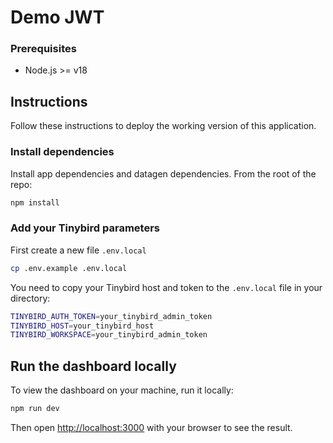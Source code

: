 # Demo JWT

### Prerequisites

- Node.js >= v18

## Instructions

Follow these instructions to deploy the working version of this application.

### Install dependencies

Install app dependencies and datagen dependencies. From the root of the repo:

```bash
npm install
```

### Add your Tinybird parameters

First create a new file `.env.local`
```bash
cp .env.example .env.local
```

You need to copy your Tinybird host and token to the `.env.local` file in your directory:

```bash
TINYBIRD_AUTH_TOKEN=your_tinybird_admin_token
TINYBIRD_HOST=your_tinybird_host
TINYBIRD_WORKSPACE=your_tinybird_admin_token
```

## Run the dashboard locally

To view the dashboard on your machine, run it locally:

```bash
npm run dev
```

Then open [http://localhost:3000](http://localhost:3000) with your browser to see the result.

